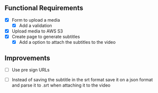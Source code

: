 ## Functional Requirements

- [x] Form to upload a media
  - [x] Add a validation 
- [x] Upload media to AWS S3
- [x] Create page to generate subtitles
  - [x] Add a option to attach the subtitles to the video

## Improvements

- [ ] Use pre sign URLs
- [ ] Instead of saving the subtitle in the srt format save it on a json format
  and parse it to .srt when attaching it to the video


